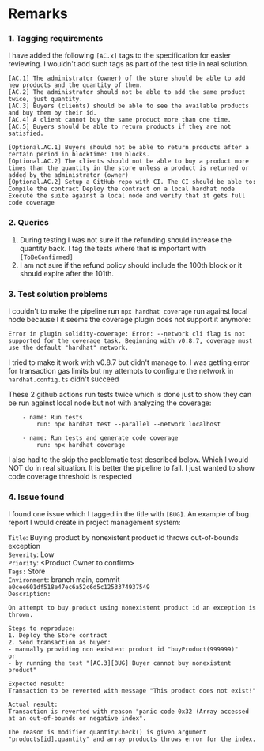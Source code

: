 # Remarks<br>
### 1. Tagging requirements<br>

I have added the following `[AC.x]` tags to the specification for easier reviewing. I wouldn't add such tags as part of the test title in real solution.<br>
```
[AC.1] The administrator (owner) of the store should be able to add new products and the quantity of them.
[AC.2] The administrator should not be able to add the same product twice, just quantity.
[AC.3] Buyers (clients) should be able to see the available products and buy them by their id.
[AC.4] A client cannot buy the same product more than one time.
[AC.5] Buyers should be able to return products if they are not satisfied.

[Optional.AC.1] Buyers should not be able to return products after a certain period in blocktime: 100 blocks.
[Optional.AC.2] The clients should not be able to buy a product more times than the quantity in the store unless a product is returned or added by the administrator (owner)
[Optional.AC.2] Setup a GitHub repo with CI. The CI should be able to: Compile the contract Deploy the contract on a local hardhat node Execute the suite against a local node and verify that it gets full code coverage
```

### 2. Queries

1. During testing I was not sure if the refunding should increase the quantity back. I tag the tests where that is important with `[ToBeConfirmed]`<br>
2.  I am not sure if the refund policy should include the 100th block or it should expire after the 101th.

### 3. Test solution problems
I couldn't to make the pipeline run `npx hardhat coverage` run against local node because I it seems the coverage plugin does not support it anymore: <br>

    Error in plugin solidity-coverage: Error: --network cli flag is not supported for the coverage task. Beginning with v0.8.7, coverage must use the default "hardhat" network.

I tried to make it work with v0.8.7 but didn't manage to. I was getting error for transaction gas limits but my attempts to configure the network in `hardhat.config.ts` didn't succeed

These 2 github actions run tests twice which is done just to show they can be run against local node but not with analyzing the coverage:
```
    - name: Run tests
        run: npx hardhat test --parallel --network localhost

    - name: Run tests and generate code coverage
        run: npx hardhat coverage
```

I also had to the skip the problematic test described below. Which I would NOT do in real situation. It is better the pipeline to fail. I just wanted to show code coverage threshold is respected

### 4. Issue found 

I found one issue which I tagged in the title with `[BUG]`. An example of bug report I would create in project management system:

`Title`: Buying product by nonexistent product id throws out-of-bounds exception <br>
`Severity`: Low <br>
`Priority`: \<Product Owner to confirm\> <br>
`Tags:` Store <br>
`Environment`: branch main, commit `e0cee601df518e47ec6a52c6d5c1253374937549` <br>
`Description:`
```
On attempt to buy product using nonexistent product id an exception is thrown.

Steps to reproduce:
1. Deploy the Store contract
2. Send transaction as buyer:
- manually providing non existent product id "buyProduct(999999)"
or
- by running the test "[AC.3][BUG] Buyer cannot buy nonexistent product" 

Expected result:
Transaction to be reverted with message "This product does not exist!"

Actual result:
Transaction is reverted with reason "panic code 0x32 (Array accessed at an out-of-bounds or negative index". 

The reason is modifier quantityCheck() is given argument "products[id].quantity" and array products throws error for the index.
```


